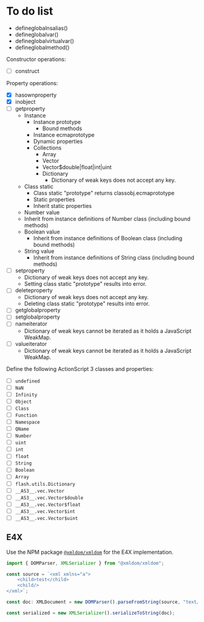 # To do list

- defineglobalnsalias()
- defineglobalvar()
- defineglobalvirtualvar()
- defineglobalmethod()

Constructor operations:

- [ ] construct

Property operations:

- [x] hasownproperty
- [x] inobject
- [ ] getproperty
  - Instance
    - Instance prototype
      - Bound methods
    - Instance ecmaprototype
    - Dynamic properties
    - Collections
      - Array
      - Vector
      - Vector$double|float|int|uint
      - Dictionary
        - Dictionary of weak keys does not accept any key.
  - Class static
    - Class static "prototype" returns classobj.ecmaprototype
    - Static properties
    - Inherit static properties
  - Number value
   - Inherit from instance definitions of Number class (including bound methods)
  - Boolean value
    - Inherit from instance definitions of Boolean class (including bound methods)
  - String value
    - Inherit from instance definitions of String class (including bound methods)
- [ ] setproperty
  - Dictionary of weak keys does not accept any key.
  - Setting class static "prototype" results into error.
- [ ] deleteproperty
  - Dictionary of weak keys does not accept any key.
  - Deleting class static "prototype" results into error.
- [ ] getglobalproperty
- [ ] setglobalproperty
- [ ] nameiterator
  - Dictionary of weak keys cannot be iterated as it holds a JavaScript WeakMap.
- [ ] valueiterator
  - Dictionary of weak keys cannot be iterated as it holds a JavaScript WeakMap.

Define the following ActionScript 3 classes and properties:

- [ ] `undefined`
- [ ] `NaN`
- [ ] `Infinity`
- [ ] `Object`
- [ ] `Class`
- [ ] `Function`
- [ ] `Namespace`
- [ ] `QName`
- [ ] `Number`
- [ ] `uint`
- [ ] `int`
- [ ] `float`
- [ ] `String`
- [ ] `Boolean`
- [ ] `Array`
- [ ] `flash.utils.Dictionary`
- [ ] `__AS3__.vec.Vector`
- [ ] `__AS3__.vec.Vector$double`
- [ ] `__AS3__.vec.Vector$float`
- [ ] `__AS3__.vec.Vector$int`
- [ ] `__AS3__.vec.Vector$uint`

## E4X

Use the NPM package [`@xmldom/xmldom`](https://www.npmjs.com/package/@xmldom/xmldom) for the E4X implementation.

```ts
import { DOMParser, XMLSerializer } from "@xmldom/xmldom";

const source = `<xml xmlns="a">
	<child>test</child>
	<child/>
</xml>`;

const doc: XMLDocument = new DOMParser().parseFromString(source, "text/xml");

const serialized = new XMLSerializer().serializeToString(doc);
```